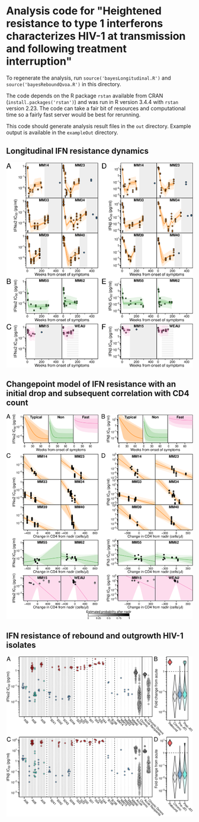 # Analysis code for "Heightened resistance to type 1 interferons characterizes HIV-1 at transmission and following treatment interruption"

To regenerate the analysis, run `source('bayesLongitudinal.R')` and `source('bayesReboundQvoa.R')` in this directory. 

The code depends on the R package `rstan` available from CRAN (`install.packages('rstan')`) and was run in R version 3.4.4 with `rstan` version 2.23. The code can take a fair bit of resources and computational time so a fairly fast server would be best for rerunning.

This code should generate analysis result files in the `out` directory. Example output is available in the `exampleOut` directory.

## Longitudinal IFN resistance dynamics
![Dynamics of HIV-1 IFN resistance in 10 patients](exampleOut/Fig._2.png)

## Changepoint model of IFN resistance with an initial drop and subsequent correlation with CD4 count
![Summary of changepoint model of IFN resistance](exampleOut/Fig._3.png)

## IFN resistance of rebound and outgrowth HIV-1 isolates
![IFN resistance of acute, chronic, QVOA and rebound HIV-1 isolates](exampleOut/Fig._4.png)





